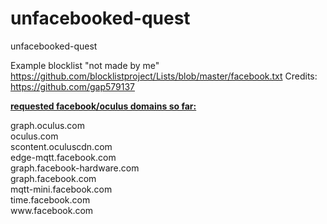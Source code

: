 # unfacebooked-quest
unfacebooked-quest

Example blocklist "not made by me"
https://github.com/blocklistproject/Lists/blob/master/facebook.txt
Credits: https://github.com/gap579137 

<p><span style="text-decoration: underline;"><strong>requested facebook/oculus domains so far:</strong></span></p>
<p>graph.oculus.com<br />oculus.com<br />scontent.oculuscdn.com<br />edge-mqtt.facebook.com<br />graph.facebook-hardware.com<br />graph.facebook.com<br />mqtt-mini.facebook.com<br />time.facebook.com<br />www.facebook.com</p>
